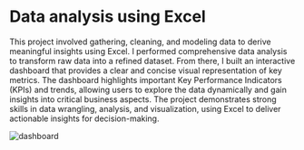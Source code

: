 # Data analysis using Excel
This project involved gathering, cleaning, and modeling data to derive meaningful insights using Excel. I performed comprehensive data analysis to transform raw data into a refined dataset. From there, I built an interactive dashboard that provides a clear and concise visual representation of key metrics. The dashboard highlights important Key Performance Indicators (KPIs) and trends, allowing users to explore the data dynamically and gain insights into critical business aspects. The project demonstrates strong skills in data wrangling, analysis, and visualization, using Excel to deliver actionable insights for decision-making.

![dashboard](https://github.com/user-attachments/assets/712b49ed-0d55-45da-bbcd-a4cab8a2bbde)
